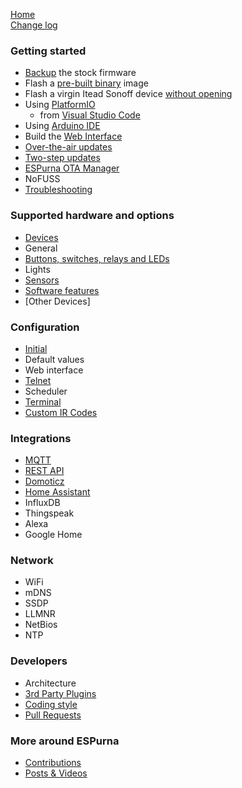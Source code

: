 [Home](Home)  
[Change log](https://github.com/xoseperez/espurna/blob/master/CHANGELOG.md)

### Getting started
* [Backup](Backup) the stock firmware
* Flash a [pre-built binary](Binaries) image
* Flash a virgin Itead Sonoff device [without opening](OTA-flashing-of-virgin-Itead-Sonoff-devices)
* Using [PlatformIO](PlatformIO)
    * from [Visual Studio Code](Build-and-update-from-Visual-Studio-Code-using-PlatformIO)
* Using [Arduino IDE](ArduinoIDE)
* Build the [Web Interface](WebInterface)
* [Over-the-air updates](OTA)
* [Two-step updates](TwoStepUpdates)
* [ESPurna OTA Manager](Espurna-OTA-Manager)
* NoFUSS
* [Troubleshooting](Troubleshooting)

### Supported hardware and options
* [Devices](Hardware)
* General
* [Buttons, switches, relays and LEDs](Buttons-and-switches)
* Lights
* [Sensors](Sensors)
* [Software features](Software-features)
* [Other Devices]

### Configuration
* [Initial](Configuration)
* Default values
* Web interface
* [Telnet](Telnet)
* Scheduler
* [Terminal](Terminal)
* [Custom IR Codes](Adding-Custom-IR-Codes)
### Integrations
* [MQTT](MQTT)
* [REST API](RESTAPI)
* [Domoticz](Domoticz)
* [Home Assistant](HomeAssistant)
* InfluxDB
* Thingspeak
* Alexa
* Google Home

### Network
* WiFi
* mDNS
* SSDP
* LLMNR
* NetBios
* NTP

### Developers
* Architecture
* [3rd Party Plugins](3rd-Party-Plugins) 
* [Coding style](CodingStyle)
* [Pull Requests](PullRequests)

### More around ESPurna
* [Contributions](Contributions)
* [Posts & Videos](Posts-&-Videos)